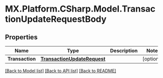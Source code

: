 # MX.Platform.CSharp.Model.TransactionUpdateRequestBody

## Properties

Name | Type | Description | Notes
------------ | ------------- | ------------- | -------------
**Transaction** | [**TransactionUpdateRequest**](TransactionUpdateRequest.md) |  | [optional] 

[[Back to Model list]](../README.md#documentation-for-models) [[Back to API list]](../README.md#documentation-for-api-endpoints) [[Back to README]](../README.md)

